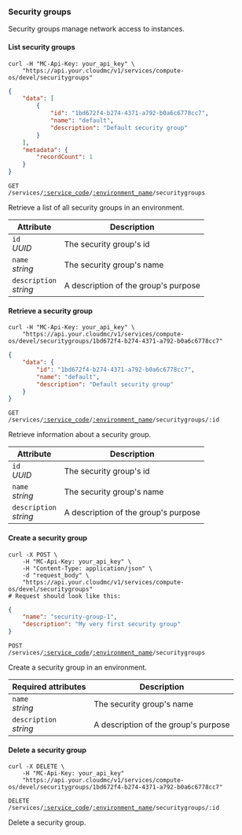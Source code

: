 ### Security groups

Security groups manage network access to instances.

#### List security groups

```shell
curl -H "MC-Api-Key: your_api_key" \
    "https://api.your.cloudmc/v1/services/compute-os/devel/securitygroups"
```
```json
{
    "data": [
        {
            "id": "1bd672f4-b274-4371-a792-b0a6c6778cc7",
            "name": "default",
            "description": "Default security group"
        }
    ],
    "metadata": {
        "recordCount": 1
    }
}
```

<code>GET /services/<a href="#service-connections">:service_code</a>/<a href="#environments">:environment_name</a>/securitygroups</code>

Retrieve a list of all security groups in an environment.

| Attribute                  | Description                          |
| -------------------------- | ------------------------------------ |
| `id`<br/>*UUID*            | The security group's id              |
| `name`<br/>*string*        | The security group's name            |
| `description`<br/>*string* | A description of the group's purpose |

#### Retrieve a security group

```shell
curl -H "MC-Api-Key: your_api_key" \
    "https://api.your.cloudmc/v1/services/compute-os/devel/securitygroups/1bd672f4-b274-4371-a792-b0a6c6778cc7"
```
```json
{
    "data": {
        "id": "1bd672f4-b274-4371-a792-b0a6c6778cc7",
        "name": "default",
        "description": "Default security group"
    }
}
```

<code>GET /services/<a href="#service-connections">:service_code</a>/<a href="#environments">:environment_name</a>/securitygroups/:id</code>

Retrieve information about a security group.

| Attribute                  | Description                          |
| -------------------------- | ------------------------------------ |
| `id`<br/>*UUID*            | The security group's id              |
| `name`<br/>*string*        | The security group's name            |
| `description`<br/>*string* | A description of the group's purpose |

#### Create a security group

```shell
curl -X POST \
    -H "MC-Api-Key: your_api_key" \
    -H "Content-Type: application/json" \
    -d "request_body" \
    "https://api.your.cloudmc/v1/services/compute-os/devel/securitygroups"
# Request should look like this:
```
```json
{
    "name": "security-group-1",
    "description": "My very first security group"
}
```

<code>POST /services/<a href="#service-connections">:service_code</a>/<a href="#environments">:environment_name</a>/securitygroups</code>

Create a security group in an environment.

| Required attributes        | Description                          |
| -------------------------- | ------------------------------------ |
| `name`<br/>*string*        | The security group's name            |
| `description`<br/>*string* | A description of the group's purpose |

#### Delete a security group

```shell
curl -X DELETE \
    -H "MC-Api-Key: your_api_key"
    "https://api.your.cloudmc/v1/services/compute-os/devel/securitygroups/1bd672f4-b274-4371-a792-b0a6c6778cc7"
```

<code>DELETE /services/<a href="#service-connections">:service_code</a>/<a href="#environments">:environment_name</a>/securitygroups/:id</code>

Delete a security group.
